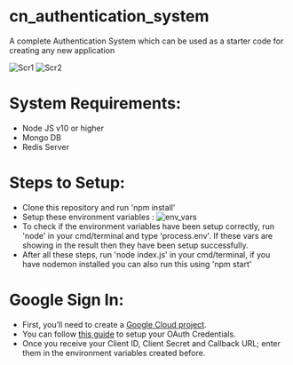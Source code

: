 # cn_authentication_system
A complete Authentication System which can be used as a starter code for creating any new application

![Scr1](https://github.com/Tamanash-unr/cn_authentication_system/assets/78737123/2ffaa8b2-1eed-4b55-abf8-3f1c0db364af)
![Scr2](https://github.com/Tamanash-unr/cn_authentication_system/assets/78737123/12880a6c-8eb5-4085-b24e-7733d02c7809)

# System Requirements:

- Node JS v10 or higher
- Mongo DB
- Redis Server

# Steps to Setup:
- Clone this repository and run 'npm install'
- Setup these environment variables :
![env_vars](https://github.com/Tamanash-unr/cn_authentication_system/assets/78737123/66e95b81-c127-45b8-a978-b5e0c1a2e519)
- To check if the environment variables have been setup correctly, run 'node' in your cmd/terminal and type 'process.env'. If these vars are showing in the result then they have been setup successfully.
- After all these steps, run 'node index.js' in your cmd/terminal, if you have nodemon installed you can also run this using 'npm start'

# Google Sign In:
- First, you’ll need to create a [Google Cloud project](https://www.console.cloud.google.com).
- You can follow [this guide](https://medium.com/nerd-for-tech/google-oauth2-0-authentication-using-node-js-and-passportjs-1a77f42b1111) to setup your OAuth Credentials.
- Once you receive your Client ID, Client Secret and Callback URL; enter them in the environment variables created before.
